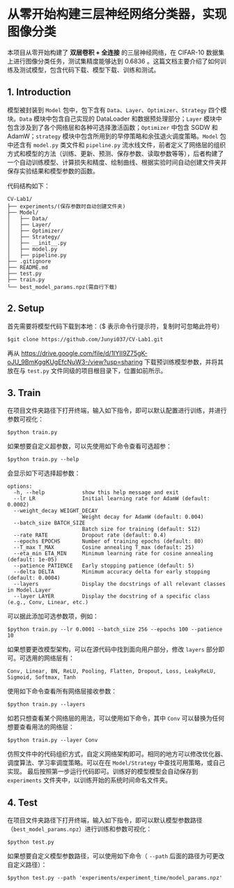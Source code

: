 # 从零开始构建三层神经⽹络分类器，实现图像分类

本项目从零开始构建了 **双层卷积 + 全连接** 的三层神经网络，在 CIFAR-10 数据集上进行图像分类任务，测试集精度能够达到 $0.6836$ 。这篇文档主要介绍了如何训练及测试模型，包含代码下载、模型下载、训练和测试。

## 1. Introduction

模型被封装到 `Model` 包中，包下含有 `Data`、`Layer`、`Optimizer`、`Strategy` 四个模块。`Data` 模块中包含自己实现的 DataLoader 和数据预处理部分；`Layer` 模块中包含涉及到了各个网络层和各种可选择激活函数；`Optimizer` 中包含 SGDW 和 AdamW；`strategy` 模块中包含所用到的早停策略和余弦退火调度策略。`Model` 包中还含有 `model.py` 类文件和 `pipeline.py` 流水线文件，前者定义了网络层的组织方式和模型的方法（训练、更新、预测、保存参数、读取参数等等），后者构建了一个自动训练模型、计算损失和精度、绘制曲线、根据实验时间自动创建文件夹并保存实验结果和模型参数的函数。

代码结构如下：
```
CV-Lab1/
├── experiments/(保存参数时自动创建文件夹)
├── Model/
│   ├── Data/
│   ├── Layer/
│   ├── Optimizer/
│   ├── Strategy/
│   ├── __init__.py
│   ├── model.py
│   ├── pipeline.py
├── .gitignore
├── README.md
├── test.py
├── train.py
└── best_model_params.npz(需自行下载)
```

## 2. Setup

首先需要将模型代码下载到本地：（$ 表示命令行提示符，复制时可忽略此符号）
```
$git clone https://github.com/Junyi037/CV-Lab1.git
```
再从 https://drive.google.com/file/d/1IYII9Z75gK-oJU_9BmKggKUgEfcNuW3-/view?usp=sharing 下载预训练模型参数，并将其放在与 `test.py` 文件同级的项目根目录下，位置如前所示。

## 3. Train

在项目文件夹路径下打开终端，输入如下指令，即可以默认配置进行训练，并进行参数可视化：
```
$python train.py
```
如果想要自定义超参数，可以先使用如下命令查看可选超参：

```
$python train.py --help
```

会显示如下可选择超参数：

```
options:
  -h, --help            show this help message and exit
  --lr LR               Initial learning rate for AdamW (default: 0.0002)
  --weight_decay WEIGHT_DECAY
                        Weight decay for AdamW (default: 0.004)
  --batch_size BATCH_SIZE
                        Batch size for training (default: 512)
  --rate RATE           Dropout rate (default: 0.4)
  --epochs EPOCHS       Number of training epochs (default: 80)
  --T_max T_MAX         Cosine annealing T_max (default: 25)
  --eta_min ETA_MIN     Minimum learning rate for cosine annealing (default: 1e-05)
  --patience PATIENCE   Early stopping patience (default: 5)
  --delta DELTA         Minimum accuracy delta for early stopping (default: 0.0004)
  --layers              Display the docstrings of all relevant classes in Model.Layer
  --layer LAYER         Display the docstring of a specific class (e.g., Conv, Linear, etc.)
```

可以据此添加可选参数项，例如：

```
$python train.py --lr 0.0001 --batch_size 256 --epochs 100 --patience 10
```

如果想要更改模型架构，可以在源代码中找到面向用户部分，修改 `layers` 部分即可。可选用的网络层有：

```
Conv, Linear, BN, ReLU, Pooling, Flatten, Dropout, Loss, LeakyReLU, Sigmoid, Softmax, Tanh
```

使用如下命令查看所有网络层接收参数：

```
$python train.py --layers
```

如若只想查看某个网络层的用法，可以使用如下命令，其中 `Conv` 可以替换为任何想要查看用法的网络层：

```
$python train.py --layer Conv
```

仿照文件中的代码组织方式，自定义网络架构即可。相同的地方可以修改优化器、调度算法、学习率调度策略。可以在在 `Model/Strategy` 中查找可用策略，或自己实现。 最后按照第一步运行代码即可。训练好的模型模型会自动保存到 `experiments` 文件夹中，以训练开始的系统时间命名文件夹。

## 4. Test

在项目文件夹路径下打开终端，输入如下指令，即可以默认模型参数路径（`best_model_params.npz`）进行训练和参数可视化：

```
$python test.py
```

如果想要自定义模型参数路径，可以使用如下命令（ `--path` 后面的路径为可更改自定义路径）：

```
$python test.py --path 'experiments/experiment_time/model_params.npz'
```
